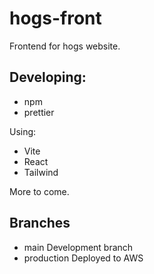 # hogs-front

Frontend for hogs website.

## Developing:

- npm
- prettier

Using:

- Vite
- React
- Tailwind

More to come.

## Branches

- main
    Development branch
- production
    Deployed to AWS
